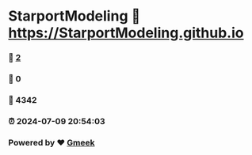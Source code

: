 # StarportModeling :link: https://StarportModeling.github.io 
### :page_facing_up: [2](https://StarportModeling.github.io/tag.html) 
### :speech_balloon: 0 
### :hibiscus: 4342 
### :alarm_clock: 2024-07-09 20:54:03 
### Powered by :heart: [Gmeek](https://github.com/Meekdai/Gmeek)
